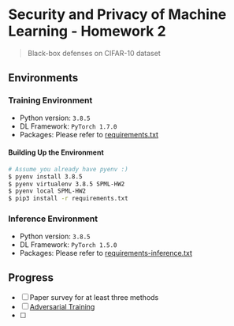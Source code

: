 # Security and Privacy of Machine Learning - Homework 2
> Black-box defenses on CIFAR-10 dataset

## Environments
### Training Environment
- Python version: `3.8.5`
- DL Framework: `PyTorch 1.7.0`
- Packages: Please refer to [requirements.txt](./requirements.txt)

#### Building Up the Environment
```bash
# Assume you already have pyenv :)
$ pyenv install 3.8.5
$ pyenv virtualenv 3.8.5 SPML-HW2
$ pyenv local SPML-HW2
$ pip3 install -r requirements.txt
```

### Inference Environment
- Python version: `3.8.5`
- DL Framework: `PyTorch 1.5.0`
- Packages: Please refer to [requirements-inference.txt](./requirements-inference.txt)

## Progress
- [ ] Paper survey for at least three methods
- [ ] [Adversarial Training](https://arxiv.org/abs/1706.06083)
- [ ]
